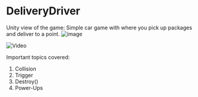# DeliveryDriver
Unity view of the game:
Simple car game with where you pick up packages and deliver to a point.
![image](https://github.com/user-attachments/assets/4a8f3505-17a2-45aa-acc7-508af07b4a41)

![Video](https://drive.google.com/file/d/1PI65vZxGGYAfSPhu4uOfobgA0fLJQQSY/view?usp=drive_link)

Important topics covered: 
1) Collision
2) Trigger
3) Destroy()
4) Power-Ups
